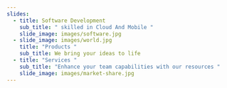 ```yaml
---
slides:
  - title: Software Development
    sub_title: " skilled in Cloud And Mobile "
    slide_image: images/software.jpg
  - slide_image: images/world.jpg
    title: "Products "
    sub_title: We bring your ideas to life
  - title: "Services "
    sub_title: "Enhance your team capabilities with our resources "
    slide_image: images/market-share.jpg
---
```

